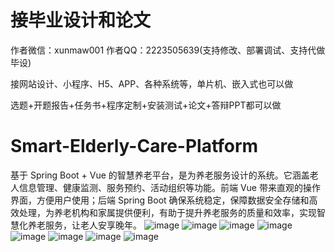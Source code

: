 # 接毕业设计和论文
作者微信：xunmaw001  作者QQ：2223505639(支持修改、部署调试、支持代做毕设)

接网站设计、小程序、H5、APP、各种系统等，单片机、嵌入式也可以做

选题+开题报告+任务书+程序定制+安装测试+论文+答辩PPT都可以做
# Smart-Elderly-Care-Platform
基于 Spring Boot + Vue 的智慧养老平台，是为养老服务设计的系统。它涵盖老人信息管理、健康监测、服务预约、活动组织等功能。前端 Vue 带来直观的操作界面，方便用户使用；后端 Spring Boot 确保系统稳定，保障数据安全存储和高效处理，为养老机构和家属提供便利，有助于提升养老服务的质量和效率，实现智慧化养老服务，让老人安享晚年。
![image](https://github.com/user-attachments/assets/e7091602-b1bd-4886-b71a-b586ab52f403)
![image](https://github.com/user-attachments/assets/771c44b9-5184-4a57-ab79-7121347738ef)
![image](https://github.com/user-attachments/assets/d0946729-60bd-4e6b-a668-e1420314d762)
![image](https://github.com/user-attachments/assets/4b135e7e-adc9-4830-b01d-983984a92f30)
![image](https://github.com/user-attachments/assets/8e3ffeba-615b-49dc-823e-f6b4b151599b)
![image](https://github.com/user-attachments/assets/a0bdda87-fa16-4bf4-b032-08a0a660ef7f)
![image](https://github.com/user-attachments/assets/f70e68be-14c0-4828-967e-313c14460c9b)
![image](https://github.com/user-attachments/assets/5c266c80-359c-415b-8c9a-be689894c3cf)

